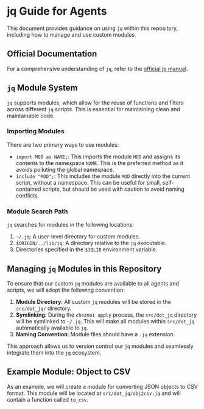 # jq Guide for Agents

This document provides guidance on using `jq` within this repository, including how to manage and use custom modules.

## Official Documentation

For a comprehensive understanding of `jq`, refer to the [official jq manual](https://jqlang.org/manual/).

## `jq` Module System

`jq` supports modules, which allow for the reuse of functions and filters across different `jq` scripts. This is essential for maintaining clean and maintainable code.

### Importing Modules

There are two primary ways to use modules:

-   `import MOD as NAME;`: This imports the module `MOD` and assigns its contents to the namespace `NAME`. This is the preferred method as it avoids polluting the global namespace.
-   `include "MOD";`: This includes the module `MOD` directly into the current script, without a namespace. This can be useful for small, self-contained scripts, but should be used with caution to avoid naming conflicts.

### Module Search Path

`jq` searches for modules in the following locations:

1.  `~/.jq`: A user-level directory for custom modules.
2.  `$ORIGIN/../lib/jq`: A directory relative to the `jq` executable.
3.  Directories specified in the `$JQLIB` environment variable.

## Managing `jq` Modules in this Repository

To ensure that our custom `jq` modules are available to all agents and scripts, we will adopt the following convention:

1.  **Module Directory**: All custom `jq` modules will be stored in the `src/dot_jq/` directory.
2.  **Symlinking**: During the `chezmoi apply` process, the `src/dot_jq` directory will be symlinked to `~/.jq`. This will make all modules within `src/dot_jq` automatically available to `jq`.
3.  **Naming Convention**: Module files should have a `.jq` extension.

This approach allows us to version control our `jq` modules and seamlessly integrate them into the `jq` ecosystem.

## Example Module: Object to CSV

As an example, we will create a module for converting JSON objects to CSV format. This module will be located at `src/dot_jq/obj2csv.jq` and will contain a function called `to_csv`.
